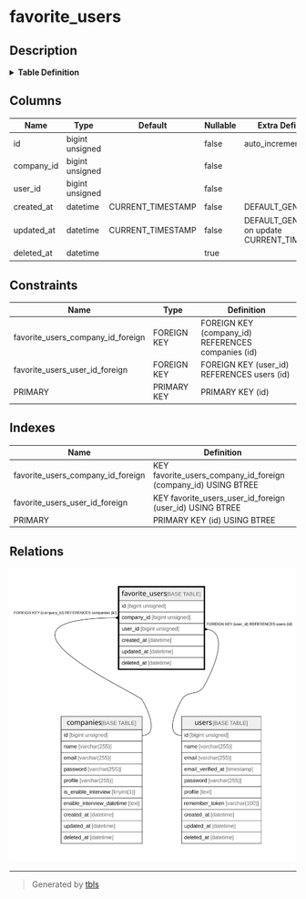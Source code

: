 # favorite_users

## Description

<details>
<summary><strong>Table Definition</strong></summary>

```sql
CREATE TABLE `favorite_users` (
  `id` bigint unsigned NOT NULL AUTO_INCREMENT,
  `company_id` bigint unsigned NOT NULL,
  `user_id` bigint unsigned NOT NULL,
  `created_at` datetime NOT NULL DEFAULT CURRENT_TIMESTAMP COMMENT '作成日時',
  `updated_at` datetime NOT NULL DEFAULT CURRENT_TIMESTAMP ON UPDATE CURRENT_TIMESTAMP COMMENT '更新日時',
  `deleted_at` datetime DEFAULT NULL COMMENT '削除日時',
  PRIMARY KEY (`id`),
  KEY `favorite_users_company_id_foreign` (`company_id`),
  KEY `favorite_users_user_id_foreign` (`user_id`),
  CONSTRAINT `favorite_users_company_id_foreign` FOREIGN KEY (`company_id`) REFERENCES `companies` (`id`),
  CONSTRAINT `favorite_users_user_id_foreign` FOREIGN KEY (`user_id`) REFERENCES `users` (`id`)
) ENGINE=InnoDB DEFAULT CHARSET=utf8mb4 COLLATE=utf8mb4_unicode_ci
```

</details>

## Columns

| Name | Type | Default | Nullable | Extra Definition | Children | Parents | Comment |
| ---- | ---- | ------- | -------- | ---------------- | -------- | ------- | ------- |
| id | bigint unsigned |  | false | auto_increment |  |  |  |
| company_id | bigint unsigned |  | false |  |  | [companies](companies.md) |  |
| user_id | bigint unsigned |  | false |  |  | [users](users.md) |  |
| created_at | datetime | CURRENT_TIMESTAMP | false | DEFAULT_GENERATED |  |  | 作成日時 |
| updated_at | datetime | CURRENT_TIMESTAMP | false | DEFAULT_GENERATED on update CURRENT_TIMESTAMP |  |  | 更新日時 |
| deleted_at | datetime |  | true |  |  |  | 削除日時 |

## Constraints

| Name | Type | Definition |
| ---- | ---- | ---------- |
| favorite_users_company_id_foreign | FOREIGN KEY | FOREIGN KEY (company_id) REFERENCES companies (id) |
| favorite_users_user_id_foreign | FOREIGN KEY | FOREIGN KEY (user_id) REFERENCES users (id) |
| PRIMARY | PRIMARY KEY | PRIMARY KEY (id) |

## Indexes

| Name | Definition |
| ---- | ---------- |
| favorite_users_company_id_foreign | KEY favorite_users_company_id_foreign (company_id) USING BTREE |
| favorite_users_user_id_foreign | KEY favorite_users_user_id_foreign (user_id) USING BTREE |
| PRIMARY | PRIMARY KEY (id) USING BTREE |

## Relations

![er](favorite_users.svg)

---

> Generated by [tbls](https://github.com/k1LoW/tbls)
